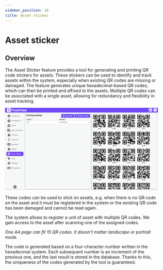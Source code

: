 ```yaml
---
sidebar_position: 10
title: Asset sticker
---
```


# Asset sticker

## Overview

The Asset Sticker feature provides a tool for generating and printing QR code stickers for assets. These stickers can be used to identify and track assets within the system, especially when existing QR codes are missing or damaged. The feature generates unique hexadecimal-based QR codes, which can then be printed and affixed to the assets. Multiple QR codes can be associated with a single asset, allowing for redundancy and flexibility in asset tracking.


![Asset sticker screen](./img/asset-sticker-screen.png)

These codes can be used to stick on assets, e.g. when there is no QR code on the asset and it must be registered in the system or the existing QR code has been damaged and cannot be read again.

The system allows to register a unit of asset with multiple QR codes. We gain access to the asset after scanning one of the assigned codes.


_One A4 page can fit 15 QR codes. It doesn't matter landscape or portrait mode._


The code is generated based on a four-character number written in the hexadecimal system. Each subsequent number is an increment of the previous one, and the last result is stored in the database.
Thanks to this, the uniqueness of the codes generated by the tool is guaranteed.


